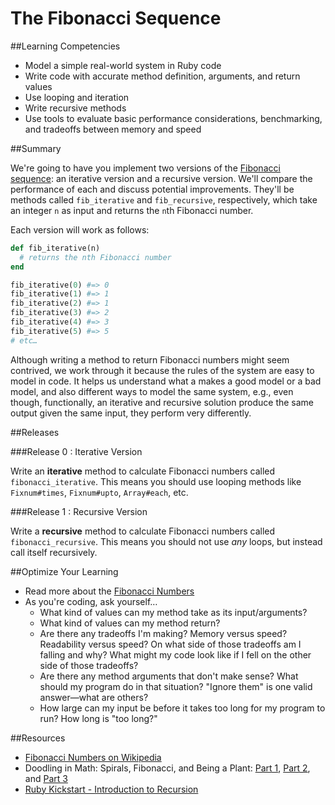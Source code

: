 # The Fibonacci Sequence

##Learning Competencies

* Model a simple real-world system in Ruby code
* Write code with accurate method definition, arguments, and return values
* Use looping and iteration
* Write recursive methods
* Use tools to evaluate basic performance considerations, benchmarking, and tradeoffs between memory and speed

##Summary

We're going to have you implement two versions of the [Fibonacci sequence](http://en.wikipedia.org/wiki/Fibonacci_number): an iterative version and a recursive version. We'll compare the performance of each and discuss potential improvements. They'll be methods called `fib_iterative` and `fib_recursive`, respectively, which take an integer `n` as input and returns the `n`th Fibonacci number.

Each version will work as follows:

```ruby
def fib_iterative(n)
  # returns the nth Fibonacci number
end

fib_iterative(0) #=> 0
fib_iterative(1) #=> 1
fib_iterative(2) #=> 1
fib_iterative(3) #=> 2
fib_iterative(4) #=> 3
fib_iterative(5) #=> 5
# etc…
```

Although writing a method to return Fibonacci numbers might seem contrived, we work through it because the rules of the system are easy to model in code. It helps us understand what a makes a good model or a bad model, and also different ways to model the same system, e.g., even though, functionally, an iterative and recursive solution produce the same output given the same input, they perform very differently.


##Releases

###Release 0 : Iterative Version

Write an **iterative** method to calculate Fibonacci numbers called `fibonacci_iterative`. This means you should use looping methods like `Fixnum#times`, `Fixnum#upto`, `Array#each`, etc.

###Release 1 : Recursive Version

Write a **recursive** method to calculate Fibonacci numbers called `fibonacci_recursive`. This means you should not use *any* loops, but instead call itself recursively.

##Optimize Your Learning

* Read more about the [Fibonacci Numbers](source/fib_reference.md)
* As you're coding, ask yourself…
  * What kind of values can my method take as its input/arguments?
  * What kind of values can my method return?
  * Are there any tradeoffs I'm making? Memory versus speed? Readability versus speed? On what side of those tradeoffs am I falling and why? What might my code look like if I fell on the other side of those tradeoffs?
  * Are there any method arguments that don't make sense? What should my program do in that situation? "Ignore them" is one valid answer—what are others?
  * How large can my input be before it takes too long for my program to run? How long is "too long?"

##Resources

* [Fibonacci Numbers on Wikipedia](http://en.wikipedia.org/wiki/Fibonacci_number)
* Doodling in Math: Spirals, Fibonacci, and Being a Plant: [Part 1](http://www.youtube.com/watch?v=ahXIMUkSXX0), [Part 2](http://www.youtube.com/watch?v=lOIP_Z_-0Hs), and [Part 3](http://www.youtube.com/watch?v=14-NdQwKz9w)
* [Ruby Kickstart - Introduction to Recursion](https://vimeo.com/24716767)
